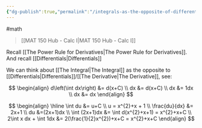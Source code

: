 ```yaml
---
{"dg-publish":true,"permalink":"/integrals-as-the-opposite-of-differentials/","dgHomeLink":true,"dgPassFrontmatter":false}
---
```


#math 
> [[MAT 150 Hub - Calc I|MAT 150 Hub - Calc I]]

Recall [[The Power Rule for Derivatives|The Power Rule for Derivatives]].
And recall [[Differentials|Differentials]]

We can think about [[The Integral|The Integral]] as the opposite to [[Differentials|Differentials]]/[[The Derivative|The Derivative]], see:

$$
\begin{align}
d\left(\int dx\right) &= d(x+C) \\
dx &= d(x+C) \\
dx &= 1dx \\
dx &= dx
\end{align}
$$

$$
\begin{align}
\hline
\int du &= u+C \\
u = x^{2}+x + 1 \\
\frac{du}{dx} &= 2x+1 \\
du &=(2x+1)dx \\
\int (2x+1)dx &= \int d(x^{2}+x+1) = x^{2}+x+C \\
2\int x dx + \int 1dx &= 2(\frac{1}{2}x^{2})+x+C = x^{2}+x+C
\end{align}
$$
